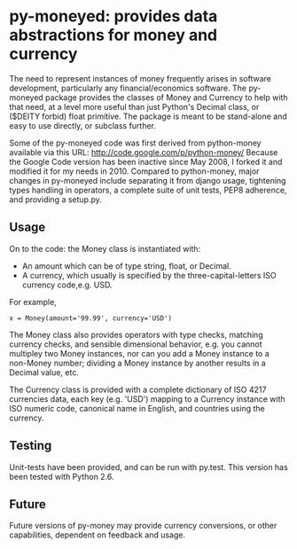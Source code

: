 py-moneyed: provides data abstractions for money and currency
============================================================

The need to represent instances of money frequently arises in software
development, particularly any financial/economics software.  The
py-moneyed package provides the classes of Money and Currency to help
with that need, at a level more useful than just Python's Decimal
class, or ($DEITY forbid) float primitive.  The package is meant to be
stand-alone and easy to use directly, or subclass further.

Some of the py-moneyed code was first derived from python-money
available via this URL: http://code.google.com/p/python-money/ Because
the Google Code version has been inactive since May 2008, I forked it
and modified it for my needs in 2010. Compared to python-money, major
changes in py-moneyed include separating it from django usage,
tightening types handling in operators, a complete suite of unit
tests, PEP8 adherence, and providing a setup.py.


Usage
-----

On to the code: the Money class is instantiated with:

- An amount which can be of type string, float, or Decimal.
- A currency, which usually is specified by the  three-capital-letters
  ISO currency code,e.g. USD.

For example,

    x = Money(amount='99.99', currency='USD')

The Money class also provides operators with type checks, matching
currency checks, and sensible dimensional behavior, e.g. you cannot
multipley two Money instances, nor can you add a Money instance to a
non-Money number; dividing a Money instance by another results in a
Decimal value, etc.

The Currency class is provided with a complete dictionary of ISO 4217
currencies data, each key (e.g. 'USD') mapping to a Currency instance
with ISO numeric code, canonical name in English, and countries using
the currency.


Testing
--------

Unit-tests have been provided, and can be run with py.test.  This
version has been tested with Python 2.6.


Future
------

Future versions of py-money may provide currency conversions, or other
capabilities, dependent on feedback and usage.
